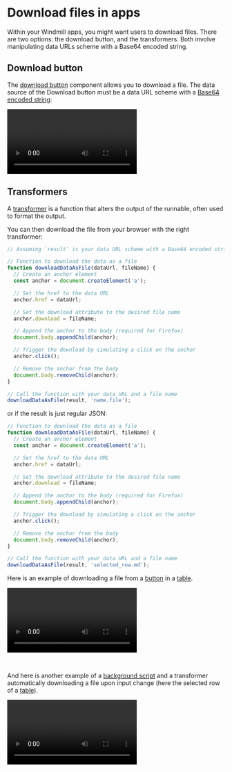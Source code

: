# Download files in apps

Within your Windmill apps, you might want users to download files. There are two options: the download button, and the transformers. Both involve manipulating data URLs scheme with a Base64 encoded string.

## Download button

The [download button](./4_app_configuration_settings/download_button.mdx) component allows you to download a file. The data source of the Download button must be a data URL scheme with a [Base64 encoded string](../core_concepts/18_files_binary_data/index.mdx):

<video
	className="border-2 rounded-lg object-cover w-full h-full dark:border-gray-800"
	controls
	src="/videos/download_base64.mp4"
	alt="Download button Base64"
/>

## Transformers

A [transformer](./3_app-runnable-panel.mdx#transformer) is a function that alters the output of the runnable, often used to format the output.

You can then download the file from your browser with the right transformer:

```js
// Assuming `result` is your data URL scheme with a Base64 encoded string

// Function to download the data as a file
function downloadDataAsFile(dataUrl, fileName) {
  // Create an anchor element
  const anchor = document.createElement('a');

  // Set the href to the data URL
  anchor.href = dataUrl;

  // Set the download attribute to the desired file name
  anchor.download = fileName;

  // Append the anchor to the body (required for Firefox)
  document.body.appendChild(anchor);

  // Trigger the download by simulating a click on the anchor
  anchor.click();

  // Remove the anchor from the body
  document.body.removeChild(anchor);
}

// Call the function with your data URL and a file name
downloadDataAsFile(result, 'name.file');
```

or if the result is just regular JSON:
```js
// Function to download the data as a file
function downloadDataAsFile(dataUrl, fileName) {
  // Create an anchor element
  const anchor = document.createElement('a');

  // Set the href to the data URL
  anchor.href = dataUrl;

  // Set the download attribute to the desired file name
  anchor.download = fileName;

  // Append the anchor to the body (required for Firefox)
  document.body.appendChild(anchor);

  // Trigger the download by simulating a click on the anchor
  anchor.click();

  // Remove the anchor from the body
  document.body.removeChild(anchor);
}

// Call the function with your data URL and a file name
downloadDataAsFile(result, 'selected_row.md');
```

Here is an example of downloading a file from a [button](./4_app_configuration_settings/button.mdx) in a [table](./4_app_configuration_settings/table.mdx).

<video
	className="border-2 rounded-lg object-cover w-full h-full dark:border-gray-800"
	controls
	src="/videos/add_transformer_on_demand.mp4"
	alt="Transformer table"
/>

<br/>

And here is another example of a [background script](./3_app-runnable-panel.mdx#background-runnables) and a transformer automatically downloading a file upon input change (here the selected row of a [table](./4_app_configuration_settings/table.mdx)).

<video
	className="border-2 rounded-lg object-cover w-full h-full dark:border-gray-800"
	controls
	src="/videos/transformer_background.mp4"
	alt="Transformer background script"
/>